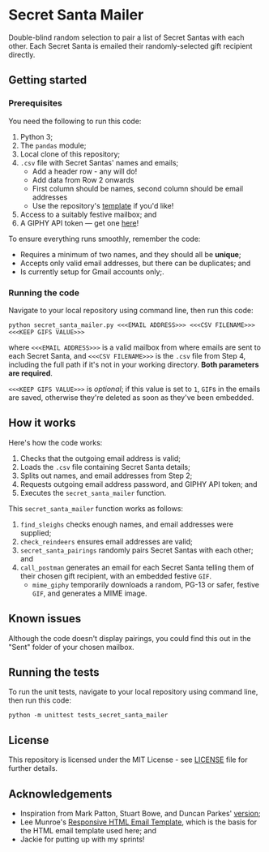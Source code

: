 # Secret Santa Mailer

Double-blind random selection to pair a list of Secret Santas with each other. Each Secret Santa is emailed their randomly-selected gift recipient directly.

## Getting started

### Prerequisites

You need the following to run this code:

1. Python 3;
2. The ``pandas`` module;
3. Local clone of this repository;
4. ``.csv`` file with Secret Santas' names and emails;
    * Add a header row - any will do!
    * Add data from Row 2 onwards
    * First column should be names, second column should be email addresses
    * Use the repository's [template](templates/Secret_Santa_Template.csv) if you'd like!
5. Access to a suitably festive mailbox; and
6. A GIPHY API token &mdash; get one [here](https://developers.giphy.com)!

To ensure everything runs smoothly, remember the code:

* Requires a minimum of two names, and they should all be **unique**;
* Accepts only valid email addresses, but there can be duplicates; and
* Is currently setup for Gmail accounts only;.

### Running the code

Navigate to your local repository using command line, then run this code:

~~~
python secret_santa_mailer.py <<<EMAIL ADDRESS>>> <<<CSV FILENAME>>> <<<KEEP GIFS VALUE>>>
~~~

where ``<<<EMAIL ADDRESS>>>`` is a valid mailbox from where emails are sent to each Secret Santa, and ``<<<CSV FILENAME>>>`` is the ``.csv`` file from Step 4, including the full path if it's not in your working directory. **Both parameters are required**.

``<<<KEEP GIFS VALUE>>>`` is *optional*; if this value is set to ``1``, ``GIF``s in the emails are saved, otherwise they're deleted as soon as they've been embedded.

## How it works

Here's how the code works:

1. Checks that the outgoing email address is valid;
2. Loads the ``.csv`` file containing Secret Santa details;
3. Splits out names, and email addresses from Step 2;
4. Requests outgoing email address password, and GIPHY API token; and
5. Executes the ``secret_santa_mailer`` function.

This ``secret_santa_mailer`` function works as follows:

1. ``find_sleighs`` checks enough names, and email addresses were supplied;
2. ``check_reindeers`` ensures email addresses are valid;  
3. ``secret_santa_pairings`` randomly pairs Secret Santas with each other; and
4. ``call_postman`` generates an email for each Secret Santa telling them of their chosen gift recipient, with an embedded festive ``GIF``.
    * ``mime_giphy`` temporarily downloads a random, PG-13 or safer, festive ``GIF``, and generates a MIME image.
 
## Known issues

Although the code doesn't display pairings, you could find this out in the "Sent" folder of your chosen mailbox.

## Running the tests

To run the unit tests, navigate to your local repository using command line, then run this code:

~~~
python -m unittest tests_secret_santa_mailer
~~~

## License

This repository is licensed under the MIT License - see [LICENSE](LICENSE) file for further details.

## Acknowledgements

* Inspiration from Mark Patton, Stuart Bowe, and Duncan Parkes' [version](https://github.com/deparkes/SecretSanta);
* Lee Munroe's [Responsive HTML Email Template](https://github.com/leemunroe/responsive-html-email-template), which is the basis for the HTML email template used here; and
* Jackie for putting up with my sprints!
